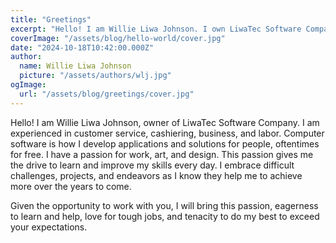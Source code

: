```yaml
---
title: "Greetings"
excerpt: "Hello! I am Willie Liwa Johnson. I own LiwaTec Software Company, where I build applications and games for people and anyone with an idea."
coverImage: "/assets/blog/hello-world/cover.jpg"
date: "2024-10-18T10:42:00.000Z"
author:
  name: Willie Liwa Johnson
  picture: "/assets/authors/wlj.jpg"
ogImage:
  url: "/assets/blog/greetings/cover.jpg"
---
```


Hello! I am Willie Liwa Johnson, owner of LiwaTec Software Company. I am experienced in customer service, cashiering, business, and labor. Computer software is how I develop applications and solutions for people, oftentimes for free. I have a passion for work, art, and design. This passion gives me the drive to learn and improve my skills every day. I embrace difficult challenges, projects, and endeavors as I know they help me to achieve more over the years to come. 

Given the opportunity to work with you, I will bring this passion, eagerness to learn and help, love for tough jobs, and tenacity to do my best to exceed your expectations.
